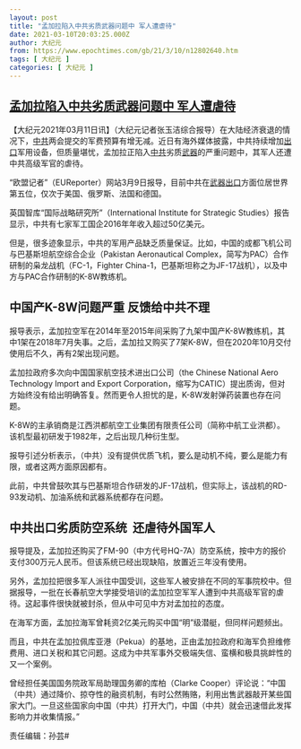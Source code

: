 ```yaml
---
layout: post
title: "孟加拉陷入中共劣质武器问题中 军人遭虐待"
date: 2021-03-10T20:03:25.000Z
author: 大纪元
from: https://www.epochtimes.com/gb/21/3/10/n12802640.htm
tags: [ 大纪元 ]
categories: [ 大纪元 ]
---
```

<!--1615406605000-->
[孟加拉陷入中共劣质武器问题中 军人遭虐待](https://www.epochtimes.com/gb/21/3/10/n12802640.htm)
------

<div>
<p>【大纪元2021年03月11日讯】（大纪元记者张玉洁综合报导）在大陆经济衰退的情况下，<a href="https://www.epochtimes.com/gb/tag/%E4%B8%AD%E5%85%B1.html">中共</a>两会提交的军费预算有增无减。近日有海外媒体披露，中共持续增加<a href="https://www.epochtimes.com/gb/tag/%E5%87%BA%E5%8F%A3.html">出口</a>军用设备，但质量堪忧，孟加拉正陷入<a href="https://www.epochtimes.com/gb/tag/%E4%B8%AD%E5%85%B1.html">中共</a>劣质<a href="https://www.epochtimes.com/gb/tag/%E6%AD%A6%E5%99%A8.html">武器</a>的严重问题中，其军人还遭中共高级军官的虐待。</p><p>“欧盟记者”<wbr />（EUReporter）网站3月9日报导，目前中共在<a href="https://www.epochtimes.com/gb/tag/%E6%AD%A6%E5%99%A8.html">武器</a><a href="https://www.epochtimes.com/gb/tag/%E5%87%BA%E5%8F%A3.html">出口</a>方面位居世界第五位，仅次于美国、俄罗斯、法国和德国。</p><p>英国智库“国际战略研究所”（International Institute for Strategic Studies）报告显示，中共有七家军工国企2016年年收入超过50亿美元。</p><p>但是，很多迹象显示，中共的军用产品缺乏质量保证。比如，中国的成都飞机公司与巴基斯坦航空综合企业（Pakistan Aeronautical Complex，简写为PAC）合作研制的枭龙战机（FC-1，Fighter China-1，巴基斯坦称之为JF-17战机），以及中方与PAC合作研制的K-8W教练机。</p><h2>中国产K-8W问题严重 反馈给中共不理</h2><p>报导表示，孟加拉空军在2014年至2015年间采购了九架中国产K-8W教练机，其中1架在2018年7月失事。之后，孟加拉又购买了7架K-8W，但在2020年10月交付使用后不久，再有2架出现问题。</p><p>孟加拉政府多次向中国国家航空技术进出口公司（the Chinese National Aero Technology Import and Export Corporation，缩写为CATIC）提出质询，但对方始终没有给出明确答复。然而更令人担忧的是，K-8W发射弹药装置也存在问题。</p><p>K-8W的主承销商是江西洪都航空工业集团有限责任公司（简称中航工业洪都）。该机型最初研发于1982年，之后出现几种衍生型。</p><p>报导引述分析表示，（中共）没有提供优质飞机，要么是动机不纯，要么是能力有限，或者这两方面原因都有。</p><p>此前，中共曾鼓吹其与巴基斯坦合作研发的JF-17战机，但实际上，该战机的RD-93发动机、加油系统和武器系统都存在问题。</p><h2>中共出口劣质防空系统  还虐待外国军人</h2><p>报导提及，孟加拉还购买了FM-90（中方代号HQ-7A）防空系统，按中方的报价支付300万元人民币。但该系统已经出现缺陷，放置近三年没有使用。</p><p>另外，孟加拉把很多军人派往中国受训，这些军人被安排在不同的军事院校中。但据报导，一批在长春航空大学接受培训的孟加拉空军军人遭到中共高级军官的虐待。这起事件很快就被封杀，但从中可见中方对孟加拉的态度。</p><p>在海军方面，孟加拉海军曾耗资2亿美元购买中国“明”级潜艇，但同样问题频出。</p><p>而且，中共在孟加拉佩库亚港（Pekua）的基地，正由孟加拉政府和海军负担维修费用、进口关税和其它问题。这成为中共军事外交极端失信、蛮横和极具挑衅性的又一个案例。</p><p>曾经担任美国国务院政军局助理国务卿的库柏（Clarke Cooper）评论说：“中国（中共）通过降价、掠夺性的融资机制，有时公然贿赂，利用出售武器敲开某些国家大门。一旦这些国家向中国（中共）打开大门，中国（中共）就会迅速借此发挥影响力并收集情报。”</p><p>责任编辑：孙芸#</p>
</div>
